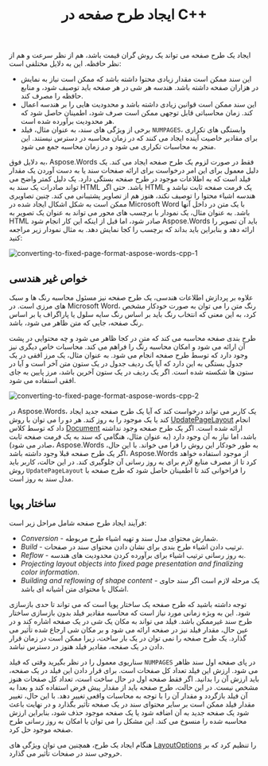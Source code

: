 ﻿---
title: ایجاد طرح صفحه در C++
second_title: Aspose.Words برای C++
articleTitle: ایجاد یک طرح بندی صفحه
linktitle: ایجاد یک طرح بندی صفحه
description: "ایجاد طرح صفحه می تواند یک روش پرهزینه باشد. Aspose.Words فقط در صورت لزوم یک طرح صفحه ایجاد می کند: برای ارائه صفحات سند، برای به دست آوردن یک مقدار فیلد، برای صادرات یک سند به HTML و غیره."
type: docs
weight: 10
url: /fa/cpp/creating-a-page-layout/
---

ایجاد یک طرح صفحه می تواند یک روش گران قیمت باشد، هم از نظر سرعت و هم از نظر حافظه. این به دلایل مختلفی است:

- این سند ممکن است مقدار زیادی محتوا داشته باشد که ممکن است نیاز به نمایش در هزاران صفحه داشته باشد. هندسه هر شی در هر صفحه باید توصیف شود، و منابع حافظه را مصرف کند.
- این سند ممکن است قوانین زیادی داشته باشد و محدودیت هایی را بر هندسه اعمال کند. زمان محاسباتی قابل توجهی ممکن است صرف شود، اطمینان حاصل شود که هر محدودیت برآورده شده است.
- برخی از ویژگی های سند، به عنوان مثال، فیلد `NUMPAGES`، وابستگی های تکراری برای مقادیر خاصیت آینده ایجاد می کنند که در زمان محاسبه در دسترس نیستند. این منجر به محاسبات تکراری می شود و در زمان محاسبه جمع می شود.

به دلایل فوق، Aspose.Words فقط در صورت لزوم یک طرح صفحه ایجاد می کند. یک دلیل معمول برای این امر درخواست برای ارائه صفحات سند یا به دست آوردن یک مقدار فیلد است که به اطلاعات موجود در طرح صفحه بستگی دارد. یک دلیل کمتر واضح می تواند صادرات یک سند به HTML باشد. حتی اگر HTML یک فرمت صفحه ثابت نباشد و هندسه اشیاء محتوا را توصیف نکند، هنوز هم از تصاویر پشتیبانی می کند. چنین تصاویری ممکن است به شکل اشکال ایجاد شده در Microsoft Word با یک متن در داخل آنها باشد. به عنوان مثال، یک نمودار با برچسب های محور می تواند به عنوان یک تصویر به HTML صادر شود، اما قبل از اینکه این کار انجام شود Aspose.Words باید آن تصویر را ارائه دهد و بنابراین باید بداند که برچسب را کجا نمایش دهد. به مثال نمودار زیر مراجعه کنید:

![converting-to-fixed-page-format-aspose-words-cpp-1](converting-to-fixed-page-format-1.png)

## خواص غیر هندسی

علاوه بر پردازش اطلاعات هندسی، یک طرح صفحه نیز مسئول محاسبه رنگ ها و سبک های مرزی است. در Microsoft Word، رنگ متن را می توان به صورت خودکار مشخص کرد، به این معنی که انتخاب رنگ باید بر اساس رنگ سایه سلول یا پاراگراف یا بر اساس رنگ صفحه، جایی که متن ظاهر می شود، باشد.

طرح بندی صفحه محاسبه می کند که متن در کجا ظاهر می شود و چه محتوایی در پشت آن ارائه می شود و امکان محاسبه رنگ را فراهم می کند. محاسبات خاص دیگری نیز وجود دارد که توسط طرح صفحه انجام می شود. به عنوان مثال، یک مرز افقی در یک جدول بستگی به این دارد که آیا یک ردیف جدول در یک ستون متن آخر است و آیا در ستون ها شکسته شده است. اگر یک ردیف در یک ستون آخرین باشد، مرز پایین به جای افقی استفاده می شود.

![converting-to-fixed-page-format-aspose-words-cpp-2](converting-to-fixed-page-format-2.png)

در Aspose.Words، یک کاربر می تواند درخواست کند که آیا یک طرح صفحه جدید ایجاد کند یا یک موجود را به روز کند. هر دو را می توان با روش [UpdatePageLayout](https://reference.aspose.com/words/cpp/aspose.words/document/updatepagelayout/) انجام داد که توسط کلاس [Document](https://reference.aspose.com/words/cpp/aspose.words/document/) ارائه شده است. اگر یک طرح صفحه وجود نداشته باشد، اما نیاز به آن وجود دارد (به عنوان مثال، هنگامی که سند به یک فرمت صفحه ثابت صادر می شود)، Aspose.Words به طور خودکار این روش را فرا می خواند. با این حال، اگر یک طرح صفحه قبلا وجود داشته باشد، Aspose.Words از موجود استفاده خواهد کرد تا از مصرف منابع لازم برای به روز رسانی آن جلوگیری کند. در این حالت، کاربر باید روش `UpdatePageLayout` را فراخوانی کند تا اطمینان حاصل شود که طرح صفحه با مدل سند به روز است.

## ساختار پویا

فرآیند ایجاد طرح صفحه شامل مراحل زیر است:

- *Conversion* - شمارش محتوای مدل سند و تهیه اشیاء طرح مربوطه.
- *Build* - ترتیب دادن اشیاء طرح بندی برای نشان دادن محتوای سند در صفحات.
- *Reflow* - به روز رسانی ترتیب اشیاء برای برآورده کردن محدودیت های هندسه.
- *Projecting layout objects into fixed page presentation and finalizing color information*.
- *Building and reflowing of shape content* - یک مرحله لازم است اگر سند حاوی اشکال با محتوای متن آشیانه ای باشد.

توجه داشته باشید که طرح صفحه یک ساختار پویا است که می تواند تا حدی بازسازی شود. این به ویژه زمانی مورد نیاز است که محاسبه مقادیر فیلد بدون بازسازی ساختار طرح سند غیرممکن باشد. فیلد می تواند به مکان یک شی در یک صفحه اشاره کند و در عین حال، مقدار فیلد نیز در صفحه ارائه می شود و بر مکان شی ارجاع شده تأثیر می گذارد. یک طرح صفحه را نمی توان در یک بار ساخت، زیرا ممکن است در زمان قرار دادن در یک صفحه، مقادیر فیلد هنوز در دسترس نباشد.

سناریوی معمول را در نظر بگیرید وقتی که فیلد `NUMPAGES` در پای صفحه اول سند ظاهر می شود. ارزش این فیلد تعداد کل صفحات است. برای قرار دادن این فیلد در یک صفحه، باید ارزش آن را بدانید. اگر فقط صفحه اول در حال ساخت است، تعداد کل صفحات هنوز مشخص نیست. در این حالت، طرح صفحه باید از مقدار پیش فرض استفاده کند و بعدا به آن فیلد بازگردد و مقدار آن را با توجه به محاسبات واقعی تغییر دهد. با این حال، تغییر مقدار فیلد ممکن است بر سایر محتوای سند در یک صفحه تأثیر بگذارد و در نهایت باعث شود یک صفحه جدید به آن اضافه شود یا یک صفحه موجود حذف شود، بنابراین ارزش محاسبه شده را منسوخ می کند. این مشکل را می توان با امکان به روز رسانی طرح صفحه موجود حل کرد.

هنگام ایجاد یک طرح، همچنین می توان ویژگی های [LayoutOptions](https://reference.aspose.com/words/cpp/aspose.words.layout/layoutoptions/) را تنظیم کرد که بر خروجی سند در صفحات تأثیر می گذارد.